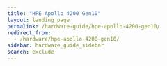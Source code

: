 ```yaml
---
title: "HPE Apollo 4200 Gen10"
layout: landing_page
permalink: /hardware-guide/hpe-apollo-4200-gen10/
redirect_from:
  - /hardware/hpe-apollo-4200-gen10/
sidebar: hardware_guide_sidebar
search: exclude
---
```

